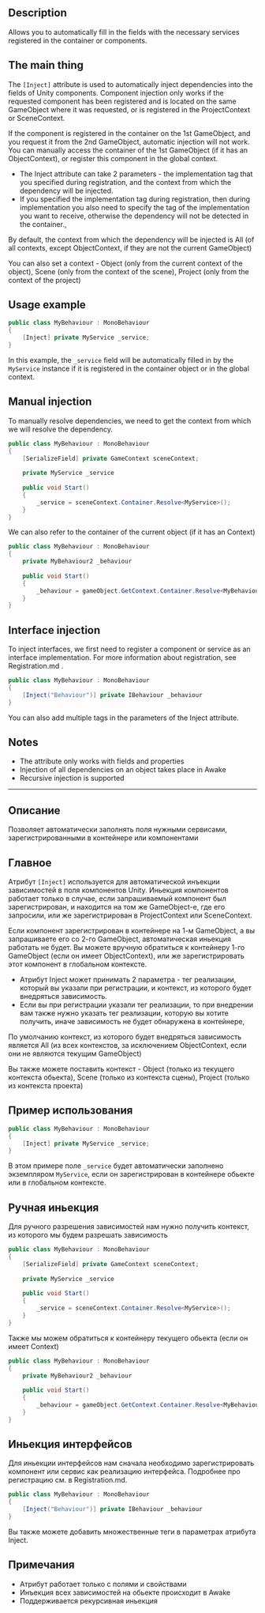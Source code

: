 ﻿## Description
Allows you to automatically fill in the fields with the necessary services registered in the container or components.

## The main thing

The `[Inject]` attribute is used to automatically inject dependencies into the fields of Unity components. Component injection only works if the requested component has been registered and is located on the same GameObject where it was requested, or is registered in the ProjectContext or SceneContext.

If the component is registered in the container on the 1st GameObject, and you request it from the 2nd GameObject, automatic injection will not work. You can manually access the container of the 1st GameObject (if it has an ObjectContext), or register this component in the global context.

- The Inject attribute can take 2 parameters - the implementation tag that you specified during registration, and the context from which the dependency will be injected.
- If you specified the implementation tag during registration, then during implementation you also need to specify the tag of the implementation you want to receive, otherwise the dependency will not be detected in the container.,

By default, the context from which the dependency will be injected is All (of all contexts, except ObjectContext, if they are not the current GameObject)

You can also set a context - Object (only from the current context of the object), Scene (only from the context of the scene), Project (only from the context of the project)
## Usage example

```csharp
public class MyBehaviour : MonoBehaviour 
{
    [Inject] private MyService _service;
}
```

In this example, the `_service` field will be automatically filled in by the `MyService` instance if it is registered in the container object or in the global context.

## Manual injection
To manually resolve dependencies, we need to get the context from which we will resolve the dependency.
```csharp
public class MyBehaviour : MonoBehaviour
{
    [SerializeField] private GameContext sceneContext;
    
    private MyService _service
    
    public void Start() 
    {
        _service = sceneContext.Container.Resolve<MyService>();
    }
}
```
We can also refer to the container of the current object (if it has an Context)

```csharp
public class MyBehaviour : MonoBehaviour
{
    private MyBehaviour2 _behaviour
    
    public void Start() 
    {
        _behaviour = gameObject.GetContext.Container.Resolve<MyBehaviour2>();
    }
}
```

## Interface injection
To inject interfaces, we first need to register a component or service as an interface implementation. For more information about registration, see Registration.md .

```csharp
public class MyBehaviour : MonoBehaviour
{
    [Inject("Behaviour")] private IBehaviour _behaviour
}
```

You can also add multiple tags in the parameters of the Inject attribute.


## Notes
- The attribute only works with fields and properties
- Injection of all dependencies on an object takes place in Awake
- Recursive injection is supported


---

## Описание
Позволяет автоматически заполнять поля нужными сервисами, зарегистрированными в контейнере или компонентами

## Главное

Атрибут `[Inject]` используется для автоматической инъекции зависимостей в поля компонентов Unity. Иньекция компонентов работает только в случае, если запрашиваемый компонент был зарегистрирован, и находится на том же GameObject-е, где его запросили, или же зарегистрирован в ProjectContext или SceneContext.

Если компонент зарегистрирован в контейнере на 1-м GameObject, а вы запрашиваете его со 2-го GameObject, автоматическая иньекция работать не будет. Вы можете вручную обратиться к контейнеру 1-го GameObject (если он имеет ObjectContext), или же зарегистрировать этот компонент в глобальном контексте.

- Атрибут Inject может принимать 2 параметра - тег реализации, который вы указали при регистрации, и контекст, из которого будет внедряться зависимость.
- Если вы при регистрации указали тег реализации, то при внедрении вам также нужно указать тег реализации, которую вы хотите получить, иначе зависимость не будет обнаружена в контейнере,

По умолчанию контекст, из которого будет внедряться зависимость является All (из всех контекстов, за исключением ObjectContext, если они не являются текущим GameObject)

Вы также можете поставить контекст - Object (только из текущего контекста обьекта), Scene (только из контекста сцены), Project (только из контекста проекта)
## Пример использования

```csharp
public class MyBehaviour : MonoBehaviour 
{
    [Inject] private MyService _service;
}
```

В этом примере поле `_service` будет автоматически заполнено экземпляром `MyService`, если он зарегистрирован в контейнере обьекте или в глобальном контексте.

## Ручная иньекция
Для ручного разрешения зависимостей нам нужно получить контекст, из которого мы будем разрешать зависимость
```csharp
public class MyBehaviour : MonoBehaviour
{
    [SerializeField] private GameContext sceneContext;
    
    private MyService _service
    
    public void Start() 
    {
        _service = sceneContext.Container.Resolve<MyService>();
    }
}
```
Также мы можем обратиться к контейнеру текущего обьекта (если он имеет Context)

```csharp
public class MyBehaviour : MonoBehaviour
{
    private MyBehaviour2 _behaviour
    
    public void Start() 
    {
        _behaviour = gameObject.GetContext.Container.Resolve<MyBehaviour2>();
    }
}
```

## Иньекция интерфейсов
Для иньекции интерфейсов нам сначала необходимо зарегистрировать компонент или сервис как реализацию интерфейса. Подробнее про регистрацию см. в Registration.md.

```csharp
public class MyBehaviour : MonoBehaviour
{
    [Inject("Behaviour")] private IBehaviour _behaviour
}
```

Вы также можете добавить множественные теги в параметрах атрибута Inject.


## Примечания
- Атрибут работает только с полями и свойствами
- Инъекция всех зависимостей на обьекте происходит в Awake 
- Поддерживается рекурсивная иньекция
